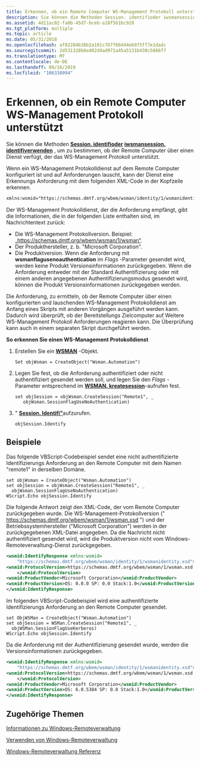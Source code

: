 ```yaml
---
title: Erkennen, ob ein Remote Computer WS-Management Protokoll unterstützt
description: Sie können die Methoden Session. identifioder iwsmansession. identifiverwenden, um zu bestimmen, ob der Remote Computer über einen Dienst verfügt, der das WS-Management Protokoll unterstützt.
ms.assetid: 4d11ac02-fa8b-45d7-bceb-a18f561bc928
ms.tgt_platform: multiple
ms.topic: article
ms.date: 05/31/2018
ms.openlocfilehash: af82284b38b2a101c767766d44eb975ff7e1dadc
ms.sourcegitcommit: 2d531328b6ed82d4ad971a45a5131b430c5866f7
ms.translationtype: MT
ms.contentlocale: de-DE
ms.lasthandoff: 09/16/2019
ms.locfileid: "106338994"
---
```

# <a name="detecting-whether-a-remote-computer-supports-ws-management-protocol"></a>Erkennen, ob ein Remote Computer WS-Management Protokoll unterstützt

Sie können die Methoden [**Session. identifioder**](session-identify.md) [**iwsmansession. identifiverwenden**](/windows/desktop/api/WSManDisp/nf-wsmandisp-iwsmansession-identify) , um zu bestimmen, ob der Remote Computer über einen Dienst verfügt, der das WS-Management Protokoll unterstützt.

Wenn ein WS-Management Protokolldienst auf dem Remote Computer konfiguriert ist und auf Anforderungen lauscht, kann der Dienst eine Erkennungs Anforderung mit dem folgenden XML-Code in der Kopfzeile erkennen.


```XML
xmlns:wsmid="https://schemas.dmtf.org/wbem/wsman/identity/1/wsmanidentity"
```



Der WS-Management Protokolldienst, der die Anforderung empfängt, gibt die Informationen, die in der folgenden Liste enthalten sind, im Nachrichtentext zurück:

-   Die WS-Management Protokollversion. Beispiel: „https://schemas.dmtf.org/wbem/wsman/1/wsman“.
-   Der Produkthersteller, z. b. "Microsoft Corporation".
-   Die Produktversion. Wenn die Anforderung mit **wsmanflagusenoauthentication** im *Flags* -Parameter gesendet wird, werden keine Produkt Versionsinformationen zurückgegeben. Wenn die Anforderung entweder mit der Standard Authentifizierung oder mit einem anderen angegebenen Authentifizierungsmodus gesendet wird, können die Produkt Versionsinformationen zurückgegeben werden.

Die Anforderung, zu ermitteln, ob der Remote Computer über einen konfigurierten und lauschenden WS-Management Protokolldienst am Anfang eines Skripts mit anderen Vorgängen ausgeführt werden kann. Dadurch wird überprüft, ob der Bereitstellungs Zielcomputer auf Weitere WS-Management Protokoll Anforderungen reagieren kann. Die Überprüfung kann auch in einem separaten Skript durchgeführt werden.

**So erkennen Sie einen WS-Management Protokolldienst**

1.  Erstellen Sie ein [**WSMAN**](wsman.md) -Objekt.

    ```VB
    Set objWsman = CreateObject("Wsman.Automation")
    ```

    

2.  Legen Sie fest, ob die Anforderung authentifiziert oder nicht authentifiziert gesendet werden soll, und legen Sie den *Flags* -Parameter entsprechend im [**WSMAN. kreatesession**](wsman-createsession.md)-aufrufen fest.

    ```VB
    set objSession = objWsman.CreateSession("Remote1", _
       objWsman.SessionFlagUseNoAuthentication)
    ```

    

3.  " [**Session. Identifi"**](session-identify.md)aufzurufen.

    ```VB
    objSession.Identify
    ```

    

## <a name="examples"></a>Beispiele

Das folgende VBScript-Codebeispiel sendet eine nicht authentifizierte Identifizierungs Anforderung an den Remote Computer mit dem Namen "remote1" in derselben Domäne.


```VB
set objWsman = CreateObject("Wsman.Automation")
set objSession = objWsman.CreateSession("Remote1", _
  objWsman.SessionFlagUseNoAuthentication)
WScript.Echo objSession.Identify
```



Die folgende Antwort zeigt den XML-Code, der vom Remote Computer zurückgegeben wurde. Die WS-Management-Protokollversion (" https://schemas.dmtf.org/wbem/wsman/1/wsman.xsd ") und der Betriebssystemhersteller ("Microsoft Corporation") werden in der zurückgegebenen XML-Datei angegeben. Da die Nachricht nicht authentifiziert gesendet wird, wird die Produktversion nicht vom Windows-Remoteverwaltung-Dienst zurückgegeben.


```XML
<wsmid:IdentifyResponse xmlns:wsmid=
    "https://schemas.dmtf.org/wbem/wsman/identity/1/wsmanidentity.xsd">
<wsmid:ProtocolVersion>https://schemas.dmtf.org/wbem/wsman/1/wsman.xsd
    </wsmid:ProtocolVersion>
<wsmid:ProductVendor>Microsoft Corporation</wsmid:ProductVendor>
<wsmid:ProductVersion>OS: 0.0.0 SP: 0.0 Stack:1.0</wsmid:ProductVersion>
</wsmid:IdentifyResponse>
```



Im folgenden VBScript-Codebeispiel wird eine authentifizierte Identifizierungs Anforderung an den Remote Computer gesendet.


```VB
set ObjWSMan = CreateObject("Wsman.Automation")
set objSession = WSMan.CreateSession("Remote1", _
  objWSMan.SessionFlagUseKerberos)
WScript.Echo objSession.Identify
```



Da die Anforderung mit der Authentifizierung gesendet wurde, werden die Versionsinformationen zurückgegeben.


```XML
<wsmid:IdentifyResponse xmlns:wsmid=
    "https://schemas.dmtf.org/wbem/wsman/identity/1/wsmanidentity.xsd">
<wsmid:ProtocolVersion>https://schemas.dmtf.org/wbem/wsman/1/wsman.xsd
    </wsmid:ProtocolVersion>
<wsmid:ProductVendor>Microsoft Corporation</wsmid:ProductVendor>
<wsmid:ProductVersion>OS: 6.0.5384 SP: 0.0 Stack:1.0</wsmid:ProductVersion>
</wsmid:IdentifyResponse>
```



## <a name="related-topics"></a>Zugehörige Themen

<dl> <dt>

[Informationen zu Windows-Remoteverwaltung](about-windows-remote-management.md)
</dt> <dt>

[Verwenden von Windows-Remoteverwaltung](using-windows-remote-management.md)
</dt> <dt>

[Windows-Remoteverwaltung Referenz](windows-remote-management-reference.md)
</dt> </dl>

 

 




